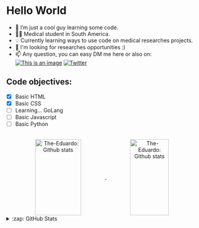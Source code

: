# Hello World

- 👋 I’m just a cool guy learning some code.
- 👨‍⚕️ Medical student in South America.
- 💡 Currently learning ways to use code on medical researches projects.
- 👀 I'm looking for researches opportunities :)
- 📫 Any question, you can easy DM me here or also on:
<br> [![This is an image](https://img.shields.io/badge/Discord-7289DA?style=for-the-badge&logo=discord&logoColor=white)](https://discordapp.com/users/274247581801119745) [![Twitter](https://img.shields.io/badge/Twitter-1DA1F2?style=for-the-badge&logo=twitter&logoColor=white)](https://twitter.com/Eduardo_UBA)

## Code objectives:
- [x] Basic HTML <br>
- [x] Basic CSS <br>
- [ ] Learning... GoLang <br>
- [ ] Basic Javascript <br>
- [ ] Basic Python <br>
<br>
<!---
Eduardinholoko/Eduardinholoko is a ✨ special ✨ repository because its `README.md` (this file) appears on your GitHub profile.
You can click the Preview link to take a look at your changes.

![My stats](https://github-readme-stats.vercel.app/api/top-langs/?username=the-eduardo&layout=compact&theme=city_lights&exclude_repo=BF4DB-Modded-Plugin)
--->

<br>

<details>
  <summary>:zap: GitHub Stats</summary>
<!-- Light Mode -->

<div align="center"> 
<a href="https://github.com/the-eduardo#gh-light-mode-only">
  <img align="center" width=49% height=200 src="https://github-readme-stats-git-master-rstaa-rickstaa.vercel.app/api/top-langs/?username=the-eduardo&layout=compact&langs_count=10&hide_border=1&role=OWNER,COLLABORATOR#gh-light-mode-only" alt="The-Eduardo: Github stats" />
</a>
<a href="https://github.com/the-eduardo#gh-light-mode-only">
  <img align="center" width=45% height=200 src="https://github-readme-stats-git-master-rstaa-rickstaa.vercel.app/api?username=the-eduardo&layout=compact&show_icons=true&count_private=true&line_height=28&hide_border=1&include_all_commits=true&card_width=450&role=OWNER,COLLABORATOR&exclude_repo=BF4DB-Modded-Plugin#gh-light-mode-only" alt="The-Eduardo: Github stats" />
</a></details>
</div>

<!-- Dark Mode -->
<details>
  <summary>:zap: GitHub Stats</summary>
<div align="center"> 
<a href="https://github.com/the-eduardo#gh-dark-mode-only">
  <img align="center" width=52% height=200 src="https://github-readme-stats-git-master-rstaa-rickstaa.vercel.app/api/top-langs/?username=the-eduardo&layout=compact&langs_count=10&hide_border=1&role=OWNER,COLLABORATOR&exclude_repo=BF4DB-Modded-Plugin&theme=dark#gh-dark-mode-only" alt="The-Eduardo: Github stats" />
</a>
<a href="https://github.com/the-eduardo#gh-dark-mode-only">
  <img align="center" width=45% height=200 src="https://github-readme-stats-git-master-rstaa-rickstaa.vercel.app/api?username=the-eduardo&layout=compact&show_icons=true&count_private=true&line_height=28&hide_border=1&include_all_commits=true&card_width=450&role=OWNER,COLLABORATOR&theme=dark#gh-dark-mode-only" alt="The-Eduardo: Github stats" />
</a></details>
</div>

<br>
